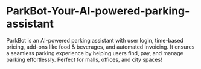 # ParkBot-Your-AI-powered-parking-assistant
ParkBot is an AI-powered parking assistant with user login, time-based pricing, add-ons like food &amp; beverages, and automated invoicing. It ensures a seamless parking experience by helping users find, pay, and manage parking effortlessly. Perfect for malls, offices, and city spaces!
